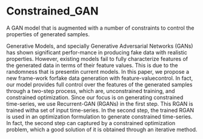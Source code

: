 # Constrained_GAN
A GAN model that is augmented with a number of constraints to control the properties of generated samples.

Generative Models,  and specially Generative Adversarial Networks (GANs) has shown significant perfor-mance in producing fake data with realistic properties.  However, existing models fail to fully characterize features of the generated data in terms of their feature values.  This is due to the randomness that is presentin current models.  In this paper, we propose a new frame-work forfake data generation with feature-valuecontrol.  In fact, our model provides full control over the features of the generated samples through a two-step process, which are, unconstrained training, and constrained optimization.  Since our focus is on generating constrained  time-series,  we  use  Recurrent-GAN  (RGANs)  in  the  first  step.   This RGAN is  trained  witha set of input time-series.  In the second step,  the trained RGAN is used in an optimization formulation to  generate  constrained  time-series.   In  fact,  the  second  step  can  captured  by  a  constrained  optimization problem, which a good solution of it is obtained through an iterative method.  
